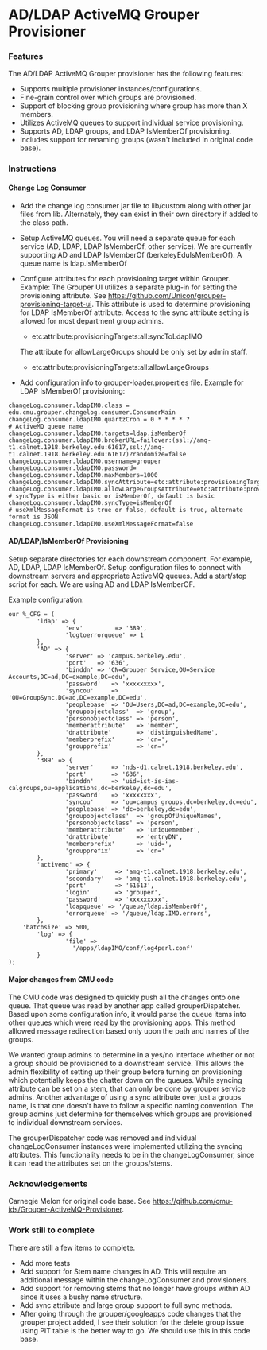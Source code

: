 # AD/LDAP ActiveMQ Grouper Provisioner


### Features
The AD/LDAP ActiveMQ Grouper provisioner has the following features:

* Supports multiple provisioner instances/configurations.
* Fine-grain control over which groups are provisioned.
* Support of blocking group provisioning where group has more than X members.
* Utilizes ActiveMQ queues to support individual service provisioning.
* Supports AD, LDAP groups, and LDAP IsMemberOf provisioning.
* Includes support for renaming groups (wasn't included in original code base).



### Instructions

#### Change Log Consumer
* Add the change log consumer jar file to lib/custom along with other jar files from lib. Alternately, they can exist in their own directory if added to the class path.

* Setup ActiveMQ queues. 
You will need a separate queue for each service (AD, LDAP, LDAP IsMemberOf, other service). We are currently supporting AD and LDAP IsMemberOf (berkeleyEduIsMemberOf). A queue name is ldap.isMemberOf

* Configure attributes for each provisioning target within Grouper. Example:
The Grouper UI utilizes a separate plug-in for setting the provisioning attribute. See  <https://github.com/Unicon/grouper-provisioning-target-ui>. This attribute is used to determine provisioning for LDAP IsMemberOf attribute. Access to the sync attribute setting is allowed for most department group admins.

   * etc:attribute:provisioningTargets:all:syncToLdapIMO

   The attribute for allowLargeGroups should be only set by admin staff.

   * etc:attribute:provisioningTargets:all:allowLargeGroups

* Add configuration info to grouper-loader.properties file. Example for LDAP IsMemberOf provisioning:
````
changeLog.consumer.ldapIMO.class = edu.cmu.grouper.changelog.consumer.ConsumerMain
changeLog.consumer.ldapIMO.quartzCron = 0 * * * * ?
# ActiveMQ queue name
changeLog.consumer.ldapIMO.targets=ldap.isMemberOf
changeLog.consumer.ldapIMO.brokerURL=failover:(ssl://amq-t1.calnet.1918.berkeley.edu:61617,ssl://amq-t1.calnet.1918.berkeley.edu:61617)?randomize=false
changeLog.consumer.ldapIMO.username=grouper
changeLog.consumer.ldapIMO.password=
changeLog.consumer.ldapIMO.maxMembers=1000
changeLog.consumer.ldapIMO.syncAttribute=etc:attribute:provisioningTargets:all:syncToLdapIMO
changeLog.consumer.ldapIMO.allowLargeGroupsAttribute=etc:attribute:provisioningTargets:all:allowLargeGroups
# syncType is either basic or isMemberOf, default is basic
changeLog.consumer.ldapIMO.syncType=isMemberOf
# useXmlMessageFormat is true or false, default is true, alternate format is JSON
changeLog.consumer.ldapIMO.useXmlMessageFormat=false
````



#### AD/LDAP/IsMemberOf Provisioning
Setup separate directories for each downstream component. For example, AD, LDAP, LDAP IsMemberOf. Setup configuration files to connect with downstream servers and appropriate ActiveMQ queues. Add a start/stop script for each. We are using AD and LDAP IsMemberOF.

Example configuration:
````
our %_CFG = (
        'ldap' => {
                'env'         => '389',
                'logtoerrorqueue' => 1
        },
        'AD' => {
                'server' => 'campus.berkeley.edu',
                'port'   => '636',
                'binddn' => 'CN=Grouper Service,OU=Service Accounts,DC=ad,DC=example,DC=edu',
                'password'   => 'xxxxxxxxx',
                'syncou'     => 'OU=GroupSync,DC=ad,DC=example,DC=edu',
                'peoplebase' => 'OU=Users,DC=ad,DC=example,DC=edu',
                'groupobjectclass'  => 'group',
                'personobjectclass' => 'person',
                'memberattribute'   => 'member',
                'dnattribute'       => 'distinguishedName',
                'memberprefix'      => 'cn=',
                'groupprefix'       => 'cn='
        },
        '389' => {
                'server'     => 'nds-d1.calnet.1918.berkeley.edu',
                'port'       => '636',
                'binddn'     => 'uid=ist-is-ias-calgroups,ou=applications,dc=berkeley,dc=edu',
                'password'   => 'xxxxxxxx',
                'syncou'     => 'ou=campus groups,dc=berkeley,dc=edu',
                'peoplebase' => 'dc=berkeley,dc=edu',
                'groupobjectclass'  => 'groupOfUniqueNames',
                'personobjectclass' => 'person',
                'memberattribute'   => 'uniquemember',
                'dnattribute'       => 'entryDN',
                'memberprefix'      => 'uid=',
                'groupprefix'       => 'cn='
        },
        'activemq' => {
                'primary'     => 'amq-t1.calnet.1918.berkeley.edu',
                'secondary'   => 'amq-t1.calnet.1918.berkeley.edu',
                'port'        => '61613',
                'login'       => 'grouper',
                'password'    => 'xxxxxxxxx',
                'ldapqueue' => '/queue/ldap.isMemberOf',
                'errorqueue' => '/queue/ldap.IMO.errors',
        },
    'batchsize' => 500,
        'log' => {
                'file' =>
                  '/apps/ldapIMO/conf/log4perl.conf'
        }
);
````


#### Major changes from CMU code
The CMU code was designed to quickly push all the changes onto one queue. That queue was read by another app called grouperDispatcher. Based upon some configuration info, it would parse the queue items into other queues which were read by the provisioning apps. This method alllowed message redirection based only upon the path and names of the groups. 

We wanted group admins to determine in a yes/no interface whether or not a group should be provisioned to a downstream service. This allows the admin flexibility of setting up their group before turning on provisioning which potentially keeps the chatter down on the queues. While syncing attribute can be set on a stem, that can only be done by grouper service admins. Another advantage of using a sync attribute over just a groups name, is that one doesn't have to follow a specific naming convention. The group admins just determine for themselves which groups are provisioned to individual downstream services. 

The grouperDispatcher code was removed and individual changeLogConsumer instances were implemented utilizing the syncing attributes. This functionality needs to be in the changeLogConsumer, since it can read the attributes set on the groups/stems.

### Acknowledgements
Carnegie Melon for original code base. See <https://github.com/cmu-ids/Grouper-ActiveMQ-Provisioner>.

### Work still to complete
There are still a few items to complete. 

* Add more tests
* Add support for Stem name changes in AD. This will require an additional message within the changeLogConsumer and provisioners.
* Add support for removing stems that no longer have groups within AD since it uses a bushy name structure.
* Add sync attribute and large group support to full sync methods.
* After going through the grouper/googleapps code changes that the grouper project added, I see their solution for the delete group issue using PIT table is the better way to go. We should use this in this code base. 
